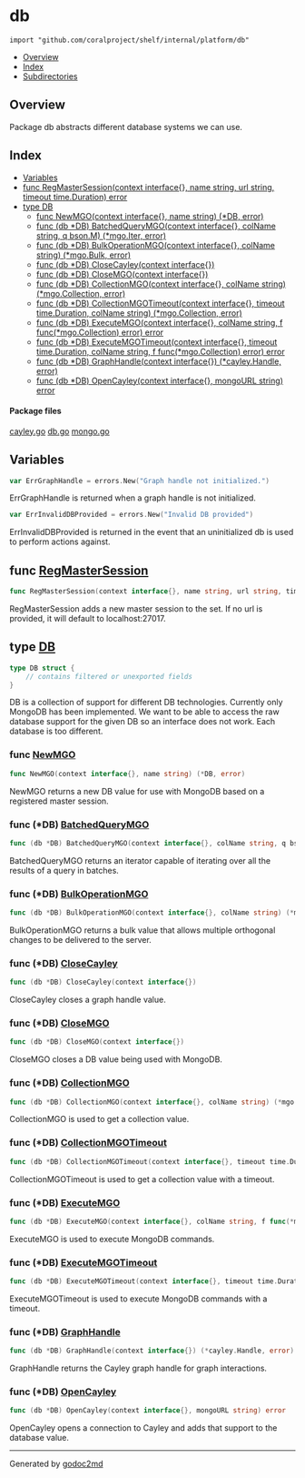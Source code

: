 

# db
`import "github.com/coralproject/shelf/internal/platform/db"`

* [Overview](#pkg-overview)
* [Index](#pkg-index)
* [Subdirectories](#pkg-subdirectories)

## <a name="pkg-overview">Overview</a>
Package db abstracts different database systems we can use.




## <a name="pkg-index">Index</a>
* [Variables](#pkg-variables)
* [func RegMasterSession(context interface{}, name string, url string, timeout time.Duration) error](#RegMasterSession)
* [type DB](#DB)
  * [func NewMGO(context interface{}, name string) (*DB, error)](#NewMGO)
  * [func (db *DB) BatchedQueryMGO(context interface{}, colName string, q bson.M) (*mgo.Iter, error)](#DB.BatchedQueryMGO)
  * [func (db *DB) BulkOperationMGO(context interface{}, colName string) (*mgo.Bulk, error)](#DB.BulkOperationMGO)
  * [func (db *DB) CloseCayley(context interface{})](#DB.CloseCayley)
  * [func (db *DB) CloseMGO(context interface{})](#DB.CloseMGO)
  * [func (db *DB) CollectionMGO(context interface{}, colName string) (*mgo.Collection, error)](#DB.CollectionMGO)
  * [func (db *DB) CollectionMGOTimeout(context interface{}, timeout time.Duration, colName string) (*mgo.Collection, error)](#DB.CollectionMGOTimeout)
  * [func (db *DB) ExecuteMGO(context interface{}, colName string, f func(*mgo.Collection) error) error](#DB.ExecuteMGO)
  * [func (db *DB) ExecuteMGOTimeout(context interface{}, timeout time.Duration, colName string, f func(*mgo.Collection) error) error](#DB.ExecuteMGOTimeout)
  * [func (db *DB) GraphHandle(context interface{}) (*cayley.Handle, error)](#DB.GraphHandle)
  * [func (db *DB) OpenCayley(context interface{}, mongoURL string) error](#DB.OpenCayley)


#### <a name="pkg-files">Package files</a>
[cayley.go](/src/github.com/coralproject/shelf/internal/platform/db/cayley.go) [db.go](/src/github.com/coralproject/shelf/internal/platform/db/db.go) [mongo.go](/src/github.com/coralproject/shelf/internal/platform/db/mongo.go) 



## <a name="pkg-variables">Variables</a>
``` go
var ErrGraphHandle = errors.New("Graph handle not initialized.")
```
ErrGraphHandle is returned when a graph handle is not initialized.

``` go
var ErrInvalidDBProvided = errors.New("Invalid DB provided")
```
ErrInvalidDBProvided is returned in the event that an uninitialized db is
used to perform actions against.



## <a name="RegMasterSession">func</a> [RegMasterSession](/src/target/mongo.go?s=1022:1118#L30)
``` go
func RegMasterSession(context interface{}, name string, url string, timeout time.Duration) error
```
RegMasterSession adds a new master session to the set. If no url is provided,
it will default to localhost:27017.




## <a name="DB">type</a> [DB](/src/target/db.go?s=391:525#L3)
``` go
type DB struct {
    // contains filtered or unexported fields
}
```
DB is a collection of support for different DB technologies. Currently
only MongoDB has been implemented. We want to be able to access the raw
database support for the given DB so an interface does not work. Each
database is too different.







### <a name="NewMGO">func</a> [NewMGO](/src/target/mongo.go?s=1634:1692#L55)
``` go
func NewMGO(context interface{}, name string) (*DB, error)
```
NewMGO returns a new DB value for use with MongoDB based on a registered
master session.





### <a name="DB.BatchedQueryMGO">func</a> (\*DB) [BatchedQueryMGO](/src/target/mongo.go?s=3183:3278#L113)
``` go
func (db *DB) BatchedQueryMGO(context interface{}, colName string, q bson.M) (*mgo.Iter, error)
```
BatchedQueryMGO returns an iterator capable of iterating over
all the results of a query in batches.




### <a name="DB.BulkOperationMGO">func</a> (\*DB) [BulkOperationMGO](/src/target/mongo.go?s=3535:3621#L125)
``` go
func (db *DB) BulkOperationMGO(context interface{}, colName string) (*mgo.Bulk, error)
```
BulkOperationMGO returns a bulk value that allows multiple orthogonal
changes to be delivered to the server.




### <a name="DB.CloseCayley">func</a> (\*DB) [CloseCayley](/src/target/cayley.go?s=964:1010#L28)
``` go
func (db *DB) CloseCayley(context interface{})
```
CloseCayley closes a graph handle value.




### <a name="DB.CloseMGO">func</a> (\*DB) [CloseMGO](/src/target/mongo.go?s=2396:2439#L87)
``` go
func (db *DB) CloseMGO(context interface{})
```
CloseMGO closes a DB value being used with MongoDB.




### <a name="DB.CollectionMGO">func</a> (\*DB) [CollectionMGO](/src/target/mongo.go?s=3833:3922#L138)
``` go
func (db *DB) CollectionMGO(context interface{}, colName string) (*mgo.Collection, error)
```
CollectionMGO is used to get a collection value.




### <a name="DB.CollectionMGOTimeout">func</a> (\*DB) [CollectionMGOTimeout](/src/target/mongo.go?s=4114:4233#L147)
``` go
func (db *DB) CollectionMGOTimeout(context interface{}, timeout time.Duration, colName string) (*mgo.Collection, error)
```
CollectionMGOTimeout is used to get a collection value with a timeout.




### <a name="DB.ExecuteMGO">func</a> (\*DB) [ExecuteMGO](/src/target/mongo.go?s=2516:2614#L92)
``` go
func (db *DB) ExecuteMGO(context interface{}, colName string, f func(*mgo.Collection) error) error
```
ExecuteMGO is used to execute MongoDB commands.




### <a name="DB.ExecuteMGOTimeout">func</a> (\*DB) [ExecuteMGOTimeout](/src/target/mongo.go?s=2798:2926#L101)
``` go
func (db *DB) ExecuteMGOTimeout(context interface{}, timeout time.Duration, colName string, f func(*mgo.Collection) error) error
```
ExecuteMGOTimeout is used to execute MongoDB commands with a timeout.




### <a name="DB.GraphHandle">func</a> (\*DB) [GraphHandle](/src/target/cayley.go?s=755:825#L19)
``` go
func (db *DB) GraphHandle(context interface{}) (*cayley.Handle, error)
```
GraphHandle returns the Cayley graph handle for graph interactions.




### <a name="DB.OpenCayley">func</a> (\*DB) [OpenCayley](/src/target/cayley.go?s=501:569#L8)
``` go
func (db *DB) OpenCayley(context interface{}, mongoURL string) error
```
OpenCayley opens a connection to Cayley and adds that support to the
database value.








- - -
Generated by [godoc2md](http://godoc.org/github.com/davecheney/godoc2md)
